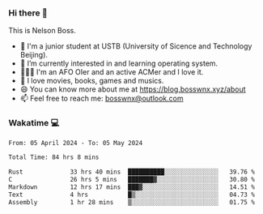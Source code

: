 ### Hi there 👋

<!--
**bosswnx/bosswnx** is a ✨ _special_ ✨ repository because its `README.md` (this file) appears on your GitHub profile.

Here are some ideas to get you started:

- 🔭 I’m currently working on ...
- 🌱 I’m currently learning ...
- 👯 I’m looking to collaborate on ...
- 🤔 I’m looking for help with ...
- 💬 Ask me about ...
- 📫 How to reach me: ...
- 😄 Pronouns: ...
- ⚡ Fun fact: ...
-->

This is Nelson Boss.

- 🏫 I'm a junior student at USTB (University of Sicence and Technology Beijing).
- 🌱 I’m currently interested in and learning operating system.
- 🧑🏻‍💻 I'm an AFO OIer and an active ACMer and I love it.
- 🥰 I love movies, books, games and musics.
- 😄 You can know more about me at https://blog.bosswnx.xyz/about
- 📫 Feel free to reach me: bosswnx@outlook.com

### Wakatime 💻

<!--START_SECTION:waka-->

```txt
From: 05 April 2024 - To: 05 May 2024

Total Time: 84 hrs 8 mins

Rust             33 hrs 40 mins  ██████████░░░░░░░░░░░░░░░   39.76 %
C                26 hrs 5 mins   ███████▓░░░░░░░░░░░░░░░░░   30.80 %
Markdown         12 hrs 17 mins  ███▓░░░░░░░░░░░░░░░░░░░░░   14.51 %
Text             4 hrs           █▒░░░░░░░░░░░░░░░░░░░░░░░   04.73 %
Assembly         1 hr 28 mins    ▒░░░░░░░░░░░░░░░░░░░░░░░░   01.75 %
```

<!--END_SECTION:waka-->
